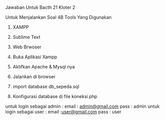 Jawaban Untuk Bacth 21 Kloter 2

Untuk Menjalankan Soal 4B
Tools Yang Digunakan
  1.  XAMPP
  2. Sublime Text
  3. Web Brwoser
 
1. Buka Aplikasi Xampp
2. Aktifkan Apache & Mysql nya
3. Jalankan di browser
4. import database db_sepeda.sql
5. Konfigurasi database di file koneksi.php

untuk login sebagai admin :
  email : admin@gmail.com
  pass : admin
untuk login sebagai user :
  email :user@gmail.com
  pass : user
  
  
